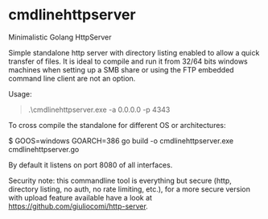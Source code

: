 # cmdlinehttpserver
Minimalistic Golang HttpServer

Simple standalone http server with directory listing enabled to allow a quick transfer of files.
It is ideal to compile and run it from 32/64 bits windows machines when setting up a SMB share or using the FTP embedded command line client are not an option.

Usage:
> .\cmdlinehttpserver.exe -a 0.0.0.0 -p 4343

To cross compile the standalone for different OS or architectures:

$ GOOS=windows GOARCH=386 go build -o cmdlinehttpserver.exe cmdlinehttpserver.go

By default it listens on port 8080 of all interfaces.

Security note: this commandline tool is everything but secure (http, directory listing, no auth, no rate limiting, etc.), for a more secure version with upload feature available have a look at https://github.com/giuliocomi/http-server.
